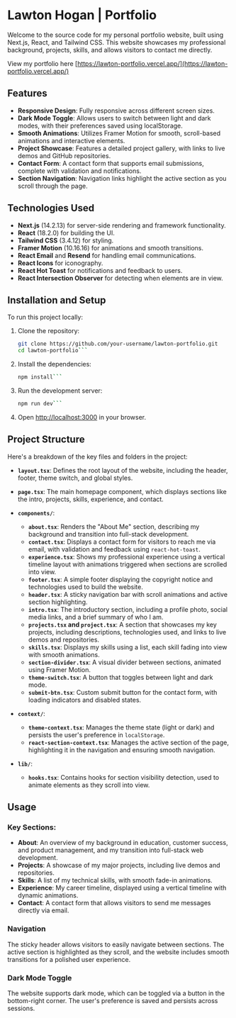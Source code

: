 # Lawton Hogan | Portfolio

Welcome to the source code for my personal portfolio website, built using Next.js, React, and Tailwind CSS. This website showcases my professional background, projects, skills, and allows visitors to contact me directly.

View my portfolio here [https://lawton-portfolio.vercel.app/](https://lawton-portfolio.vercel.app/)

## Features

- **Responsive Design**: Fully responsive across different screen sizes.
- **Dark Mode Toggle**: Allows users to switch between light and dark modes, with their preferences saved using localStorage.
- **Smooth Animations**: Utilizes Framer Motion for smooth, scroll-based animations and interactive elements.
- **Project Showcase**: Features a detailed project gallery, with links to live demos and GitHub repositories.
- **Contact Form**: A contact form that supports email submissions, complete with validation and notifications.
- **Section Navigation**: Navigation links highlight the active section as you scroll through the page.

## Technologies Used

- **Next.js** (14.2.13) for server-side rendering and framework functionality.
- **React** (18.2.0) for building the UI.
- **Tailwind CSS** (3.4.12) for styling.
- **Framer Motion** (10.16.16) for animations and smooth transitions.
- **React Email** and **Resend** for handling email communications.
- **React Icons** for iconography.
- **React Hot Toast** for notifications and feedback to users.
- **React Intersection Observer** for detecting when elements are in view.

## Installation and Setup

To run this project locally:

1. Clone the repository:

   ````bash
   git clone https://github.com/your-username/lawton-portfolio.git
   cd lawton-portfolio```
   ````

2. Install the dependencies:

   ````bash
   npm install```
   ````

3. Run the development server:

   ````bash
   npm run dev```

   ````

4. Open [http://localhost:3000](http://localhost:3000) in your browser.

## Project Structure

Here's a breakdown of the key files and folders in the project:

- **`layout.tsx`**: Defines the root layout of the website, including the header, footer, theme switch, and global styles.
- **`page.tsx`**: The main homepage component, which displays sections like the intro, projects, skills, experience, and contact.
- **`components/`**:

  - **`about.tsx`**: Renders the "About Me" section, describing my background and transition into full-stack development.
  - **`contact.tsx`**: Displays a contact form for visitors to reach me via email, with validation and feedback using `react-hot-toast`.
  - **`experience.tsx`**: Shows my professional experience using a vertical timeline layout with animations triggered when sections are scrolled into view.
  - **`footer.tsx`**: A simple footer displaying the copyright notice and technologies used to build the website.
  - **`header.tsx`**: A sticky navigation bar with scroll animations and active section highlighting.
  - **`intro.tsx`**: The introductory section, including a profile photo, social media links, and a brief summary of who I am.
  - **`projects.tsx` and `project.tsx`**: A section that showcases my key projects, including descriptions, technologies used, and links to live demos and repositories.
  - **`skills.tsx`**: Displays my skills using a list, each skill fading into view with smooth animations.
  - **`section-divider.tsx`**: A visual divider between sections, animated using Framer Motion.
  - **`theme-switch.tsx`**: A button that toggles between light and dark mode.
  - **`submit-btn.tsx`**: Custom submit button for the contact form, with loading indicators and disabled states.

- **`context/`**:

  - **`theme-context.tsx`**: Manages the theme state (light or dark) and persists the user's preference in `localStorage`.
  - **`react-section-context.tsx`**: Manages the active section of the page, highlighting it in the navigation and ensuring smooth navigation.

- **`lib/`**:
  - **`hooks.tsx`**: Contains hooks for section visibility detection, used to animate elements as they scroll into view.

## Usage

### Key Sections:

- **About**: An overview of my background in education, customer success, and product management, and my transition into full-stack web development.
- **Projects**: A showcase of my major projects, including live demos and repositories.
- **Skills**: A list of my technical skills, with smooth fade-in animations.
- **Experience**: My career timeline, displayed using a vertical timeline with dynamic animations.
- **Contact**: A contact form that allows visitors to send me messages directly via email.

### Navigation

The sticky header allows visitors to easily navigate between sections. The active section is highlighted as they scroll, and the website includes smooth transitions for a polished user experience.

### Dark Mode Toggle

The website supports dark mode, which can be toggled via a button in the bottom-right corner. The user's preference is saved and persists across sessions.
